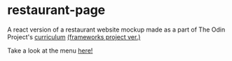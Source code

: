 # restaurant-page
A react version of a restaurant website mockup made as a part of The Odin Project's [curriculum](https://www.theodinproject.com/courses/javascript/lessons/restaurant-page) [(frameworks project ver.)](https://www.theodinproject.com/courses/javascript/lessons/frameworks)

Take a look at the menu [here!](https://mmboyce.github.io/restaurant-page-react/)
